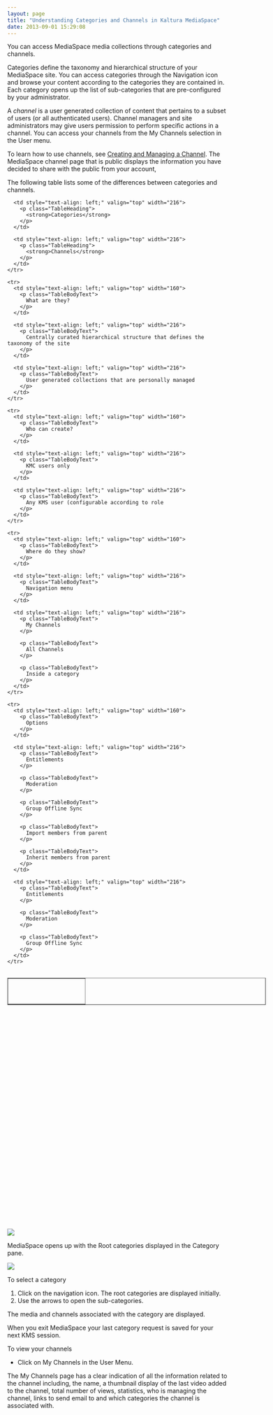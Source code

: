 ```yaml
---
layout: page
title: "Understanding Categories and Channels in Kaltura MediaSpace"
date: 2013-09-01 15:29:08
---
```


You can access MediaSpace media collections through categories and channels.

Categories define the taxonomy and hierarchical structure of your MediaSpace site. You can access categories through the Navigation icon and browse your content according to the categories they are contained in. Each category opens up the list of sub-categories that are pre-configured by your administrator.

A *channel* is a user generated collection of content that pertains to a subset of users (or all authenticated users). Channel managers and site administrators may give users permission to perform specific actions in a channel. You can access your channels from the My Channels selection in the User menu.

To learn how to use channels, see <a href="http://knowledge.kaltura.com/node/955" target="_blank">Creating and Managing a Channel</a>. The MediaSpace channel page that is public displays the information you have decided to share with the public from your account,

The following table lists some of the differences between categories and channels.

<table style="width: 592px;" border="1" cellspacing="0" cellpadding="0" align="left">
  <tbody>
    <tr>
      <td valign="top" width="160">
        <p class="TableHeading">
           
        </p>
      </td>
      
      <td style="text-align: left;" valign="top" width="216">
        <p class="TableHeading">
          <strong>Categories</strong>
        </p>
      </td>
      
      <td style="text-align: left;" valign="top" width="216">
        <p class="TableHeading">
          <strong>Channels</strong>
        </p>
      </td>
    </tr>
    
    <tr>
      <td style="text-align: left;" valign="top" width="160">
        <p class="TableBodyText">
          What are they?
        </p>
      </td>
      
      <td style="text-align: left;" valign="top" width="216">
        <p class="TableBodyText">
          Centrally curated hierarchical structure that defines the taxonomy of the site
        </p>
      </td>
      
      <td style="text-align: left;" valign="top" width="216">
        <p class="TableBodyText">
          User generated collections that are personally managed
        </p>
      </td>
    </tr>
    
    <tr>
      <td style="text-align: left;" valign="top" width="160">
        <p class="TableBodyText">
          Who can create?
        </p>
      </td>
      
      <td style="text-align: left;" valign="top" width="216">
        <p class="TableBodyText">
          KMC users only
        </p>
      </td>
      
      <td style="text-align: left;" valign="top" width="216">
        <p class="TableBodyText">
          Any KMS user (configurable according to role
        </p>
      </td>
    </tr>
    
    <tr>
      <td style="text-align: left;" valign="top" width="160">
        <p class="TableBodyText">
          Where do they show?
        </p>
      </td>
      
      <td style="text-align: left;" valign="top" width="216">
        <p class="TableBodyText">
          Navigation menu
        </p>
      </td>
      
      <td style="text-align: left;" valign="top" width="216">
        <p class="TableBodyText">
          My Channels
        </p>
        
        <p class="TableBodyText">
          All Channels
        </p>
        
        <p class="TableBodyText">
          Inside a category
        </p>
      </td>
    </tr>
    
    <tr>
      <td style="text-align: left;" valign="top" width="160">
        <p class="TableBodyText">
          Options
        </p>
      </td>
      
      <td style="text-align: left;" valign="top" width="216">
        <p class="TableBodyText">
          Entitlements
        </p>
        
        <p class="TableBodyText">
          Moderation
        </p>
        
        <p class="TableBodyText">
          Group Offline Sync
        </p>
        
        <p class="TableBodyText">
          Import members from parent
        </p>
        
        <p class="TableBodyText">
          Inherit members from parent
        </p>
      </td>
      
      <td style="text-align: left;" valign="top" width="216">
        <p class="TableBodyText">
          Entitlements
        </p>
        
        <p class="TableBodyText">
          Moderation
        </p>
        
        <p class="TableBodyText">
          Group Offline Sync
        </p>
      </td>
    </tr>
  </tbody>
</table>

 

 

 

 

 

 

 

 

 

 

 

 

 

 

 

 

<img src="{{site.url}}/assets/1152">

MediaSpace opens up with the Root categories displayed in the Category pane. 

<img src="{{site.url}}/assets/1153">

<p class="Procedure mce-procedure">
  To select a category
</p>

1.  Click on the navigation icon. The root categories are displayed initially.
2.  Use the arrows to open the sub-categories.

The media and channels associated with the category are displayed.

When you exit MediaSpace your last category request is saved for your next KMS session.

<p class="Procedure mce-procedure">
  To view your channels
</p>

*   Click on My Channels in the User Menu.

The My Channels page has a clear indication of all the information related to the channel including, the name, a thumbnail display of the last video added to the channel, total number of views, statistics, who is managing the channel, links to send email to and which categories the channel is associated with.